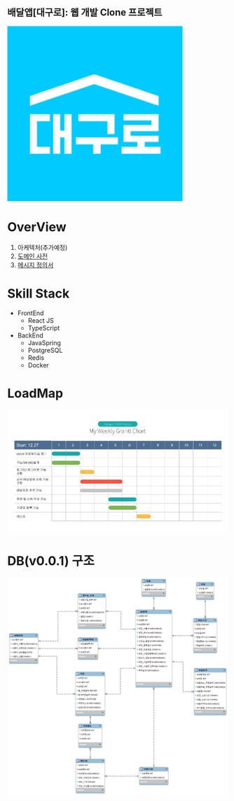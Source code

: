 ## 배달앱[대구로]: 웹 개발 Clone 프로젝트
<img src ="Image/daeguro.png"
  width="400"
  height="400"
 />

# OverView 
  1. 아케텍처(추가예정)
  2. <a href = "https://docs.google.com/spreadsheets/d/1dwUyUC8X01WGSuRdHDlRUA3yHVH9tlbpUCRwhLNwGdM/edit?usp=sharing">도메인 사전</a>
  3. <a href = "https://docs.google.com/spreadsheets/d/1dwUyUC8X01WGSuRdHDlRUA3yHVH9tlbpUCRwhLNwGdM/edit#gid=2124564765?usp=sharing">메시지 정의서</a>
# Skill Stack
  + FrontEnd
    + React JS
    + TypeScript
  + BackEnd
    + JavaSpring
    + PostgreSQL
    + Redis
    + Docker
# LoadMap
<img src ="Image/loadMap.jpg"/>

# DB(v0.0.1) 구조
<img src ="/Backend/DB/ERD/논리명/PDF/대구로ERD001.png"/>
